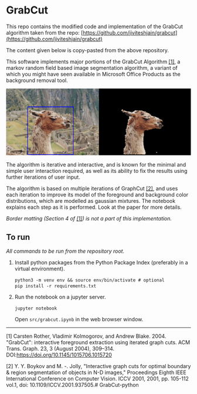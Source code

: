 # GrabCut

This repo contains the modified code and implementation of the GrabCut algorithm taken from the repo: [https://github.com/jiviteshjain/grabcut](https://github.com/jiviteshjain/grabcut)

The content given below is copy-pasted from the above repository.

This software implements major portions of the GrabCut Algorithm <a href="#ref1">\[1\]</a>, a markov random field based image segmentation algorithm, a variant of which you might have seen available in Microsoft Office Products as the background removal tool.

<img src="out/connect-1.png"/>

The algorithm is iterative and interactive, and is known for the minimal and simple user interaction required, as well as its ability to fix the results using further iterations of user input.  

The algorithm is based on multiple iterations of GraphCut <a href="#ref2">\[2\]</a>, and uses each iteration to improve its model of the foreground and background color distributions, which are modelled as gaussian mixtures. The notebook explains each step as it is performed. Look at the paper for more details.

*Border matting (Section 4 of <a href="#ref1">\[1\]</a>) is not a part of this implementation.*

## To run
*All commands to be run from the repository root.*  

1. Install python packages from the Python Package Index (preferably in a virtual environment).
   ```(shell)
   python3 -m venv env && source env/bin/activate # optional
   pip install -r requirements.txt
   ```
2. Run the notebook on a jupyter server.
   ```(shell)
   jupyter notebook
   ```
   Open `src/grabcut.ipynb` in the web browser window.

---
<a id="ref1">\[1\]</a> Carsten Rother, Vladimir Kolmogorov, and Andrew Blake. 2004. "GrabCut": interactive foreground extraction using iterated graph cuts. ACM Trans. Graph. 23, 3 (August 2004), 309–314. DOI:https://doi.org/10.1145/1015706.1015720  

<a id="ref2">\[2\]</a> Y. Y. Boykov and M. -. Jolly, "Interactive graph cuts for optimal boundary & region segmentation of objects in N-D images," Proceedings Eighth IEEE International Conference on Computer Vision. ICCV 2001, 2001, pp. 105-112 vol.1, doi: 10.1109/ICCV.2001.937505.# GrabCut-python
